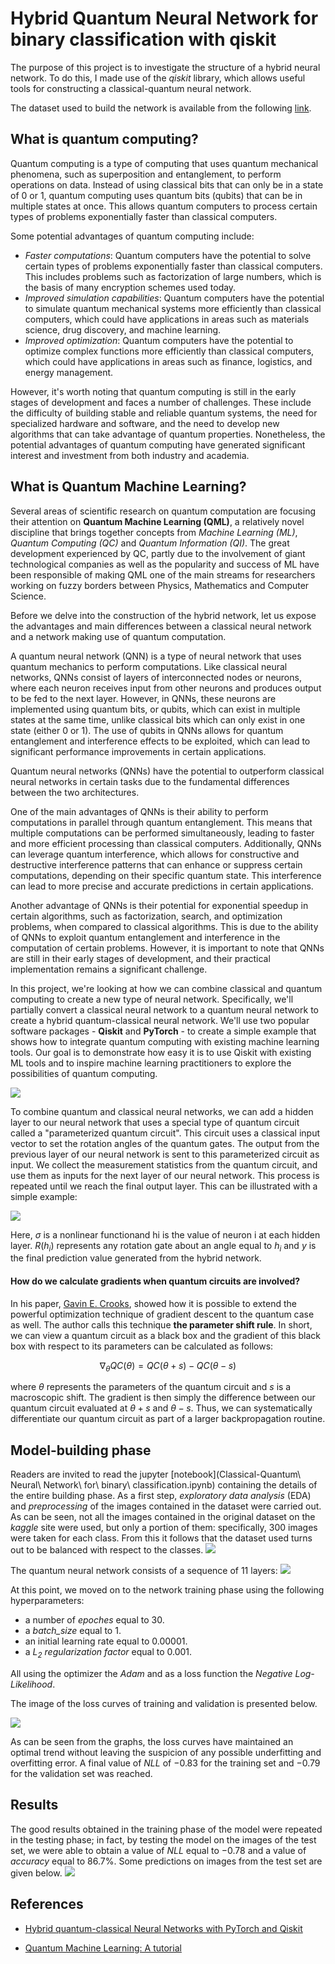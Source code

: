 # Hybrid Quantum Neural Network for binary classification with qiskit

The purpose of this project is to investigate the structure of a hybrid neural network. To do this, I made use of the *qiskit* library, which allows useful tools for constructing a classical-quantum neural network.

The dataset used to build the network is available from the following [link](https://www.kaggle.com/datasets/utkarshsaxenadn/car-vs-bike-classification-dataset).

## What is quantum computing?

Quantum computing is a type of computing that uses quantum mechanical phenomena, such as superposition and entanglement, to perform operations on data. Instead of using classical bits that can only be in a state of 0 or 1, quantum computing uses quantum bits (qubits) that can be in multiple states at once. This allows quantum computers to process certain types of problems exponentially faster than classical computers.

Some potential advantages of quantum computing include:

- *Faster computations*: Quantum computers have the potential to solve certain types of problems exponentially faster than classical computers. This includes problems such as factorization of large numbers, which is the basis of many encryption schemes used today.
- *Improved simulation capabilities*: Quantum computers have the potential to simulate quantum mechanical systems more efficiently than classical computers, which could have applications in areas such as materials science, drug discovery, and machine learning.
- *Improved optimization*: Quantum computers have the potential to optimize complex functions more efficiently than classical computers, which could have applications in areas such as finance, logistics, and energy management.

However, it's worth noting that quantum computing is still in the early stages of development and faces a number of challenges. These include the difficulty of building stable and reliable quantum systems, the need for specialized hardware and software, and the need to develop new algorithms that can take advantage of quantum properties. Nonetheless, the potential advantages of quantum computing have generated significant interest and investment from both industry and academia.

## What is Quantum Machine Learning?

Several areas of scientific research on quantum computation are focusing their attention on **Quantum Machine Learning (QML)**, a relatively novel discipline that brings together concepts from *Machine Learning (ML)*, *Quantum Computing (QC)* and *Quantum Information (QI)*. The great development experienced by QC, partly due to the involvement of giant technological companies as well as the popularity and success of ML have been responsible of making QML one of the main streams for researchers working on fuzzy borders between Physics, Mathematics and Computer Science.

Before we delve into the construction of the hybrid network, let us expose the advantages and main differences between a classical neural network and a network making use of quantum computation.

A quantum neural network (QNN) is a type of neural network that uses quantum mechanics to perform computations. Like classical neural networks, QNNs consist of layers of interconnected nodes or neurons, where each neuron receives input from other neurons and produces output to be fed to the next layer. However, in QNNs, these neurons are implemented using quantum bits, or qubits, which can exist in multiple states at the same time, unlike classical bits which can only exist in one state (either 0 or 1). The use of qubits in QNNs allows for quantum entanglement and interference effects to be exploited, which can lead to significant performance improvements in certain applications.

Quantum neural networks (QNNs) have the potential to outperform classical neural networks in certain tasks due to the fundamental differences between the two architectures.

One of the main advantages of QNNs is their ability to perform computations in parallel through quantum entanglement. This means that multiple computations can be performed simultaneously, leading to faster and more efficient processing than classical computers. Additionally, QNNs can leverage quantum interference, which allows for constructive and destructive interference patterns that can enhance or suppress certain computations, depending on their specific quantum state. This interference can lead to more precise and accurate predictions in certain applications.

Another advantage of QNNs is their potential for exponential speedup in certain algorithms, such as factorization, search, and optimization problems, when compared to classical algorithms. This is due to the ability of QNNs to exploit quantum entanglement and interference in the computation of certain problems. However, it is important to note that QNNs are still in their early stages of development, and their practical implementation remains a significant challenge.

In this project, we're looking at how we can combine classical and quantum computing to create a new type of neural network. Specifically, we'll partially convert a classical neural network to a quantum neural network to create a hybrid quantum-classical neural network. We'll use two popular software packages - **Qiskit** and **PyTorch** - to create a simple example that shows how to integrate quantum computing with existing machine learning tools. Our goal is to demonstrate how easy it is to use Qiskit with existing ML tools and to inspire machine learning practitioners to explore the possibilities of quantum computing.

![](pictures/QNNs_qiskit.png)

To combine quantum and classical neural networks, we can add a hidden layer to our neural network that uses a special type of quantum circuit called a "parameterized quantum circuit". This circuit uses a classical input vector to set the rotation angles of the quantum gates. The output from the previous layer of our neural network is sent to this parameterized circuit as input. We collect the measurement statistics from the quantum circuit, and use them as inputs for the next layer of our neural network. This process is repeated until we reach the final output layer. This can be illustrated with a simple example:

![](picture/structure_qiskit.png)

Here, $\sigma$ is a nonlinear functionand hi is the value of neuron i at each hidden layer. $R(h_i)$ represents any rotation gate about an angle equal to $h_i$ and $y$ is the final prediction value generated from the hybrid network.

#### How do we calculate gradients when quantum circuits are involved?

In his paper, [Gavin E. Crooks](https://arxiv.org/pdf/1905.13311.pdf), showed how it is possible to extend the powerful optimization technique of gradient descent to the quantum case as well. The author calls this technique **the parameter shift rule**. In short, we can view a quantum circuit as a black box and the gradient of this black box with respect to its parameters can be calculated as follows:

$$
\nabla_\theta QC(\theta) = QC(\theta + s) - QC(\theta -s)
$$

where $\theta$ represents the parameters of the quantum circuit and $s$ is a macroscopic shift. The gradient is then simply the difference between our quantum circuit evaluated at $\theta+s$ and $\theta−s$. Thus, we can systematically differentiate our quantum circuit as part of a larger backpropagation routine.

## Model-building phase

Readers are invited to read the jupyter [notebook](Classical-Quantum\ Neural\ Network\ for\ binary\ classification.ipynb) containing the details of the entire building phase.
As a first step, *exploratory data analysis* (EDA) and *preprocessing* of the images contained in the dataset were carried out. As can be seen, not all the images contained in the original dataset on the *kaggle* site were used, but only a portion of them: specifically, 300 images were taken for each class. From this it follows that the dataset used turns out to be balanced with respect to the classes.
![](pictures/class_distribution.png)

The quantum neural network consists of a sequence of 11 layers:
![](pictures/summary.png)

At this point, we moved on to the network training phase using the following hyperparameters:

- a number of *epoches* equal to $30$.
- a *batch_size* equal to $1$.
- an initial learning rate equal to $0.00001$.
- a *$L_2$ regularization factor* equal to $0.001$.

All using the optimizer the *Adam* and as a loss function the *Negative Log-Likelihood*.

The image of the loss curves of training and validation is presented below.

![](pictures/loss_curves.png)

As can be seen from the graphs, the loss curves have maintained an optimal trend without leaving the suspicion of any possible underfitting and overfitting error. A final value of *NLL* of $-0.83$ for the training set and $-0.79$ for the validation set was reached.

## Results

The good results obtained in the training phase of the model were repeated in the testing phase; in fact, by testing the model on the images of the test set, we were able to obtain a value of *NLL* equal to $-0.78$ and a value of *accuracy* equal to $86.7\%$.
Some predictions on images from the test set are given below.
![](pictures/results.png)

## References

- [Hybrid quantum-classical Neural Networks with PyTorch and Qiskit](https://qiskit.org/textbook/ch-machine-learning/machine-learning-qiskit-pytorch.html)

- [Quantum Machine Learning: A tutorial](https://idus.us.es/bitstream/handle/11441/128549/1-s2.0-S0925231221011000-main.pdf?sequence=1&isAllowed=y)
